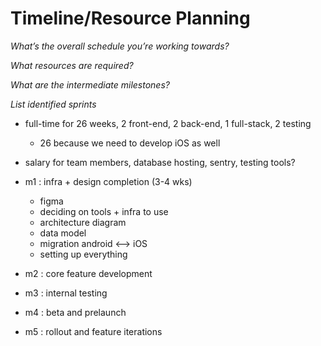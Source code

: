 # Timeline/Resource Planning

*What’s the overall schedule you’re working towards?*

*What resources are required?*

*What are the intermediate milestones?*

*List identified sprints*

- full-time for 26 weeks, 2 front-end, 2 back-end, 1 full-stack, 2 testing
    - 26 because we need to develop iOS as well
- salary for team members, database hosting, sentry, testing tools?

- m1 : infra + design completion (3-4 wks)
    - figma
    - deciding on tools + infra to use
    - architecture diagram
    - data model
    - migration android <--> iOS
    - setting up everything
- m2 : core feature development
- m3 : internal testing
- m4 : beta and prelaunch 
- m5 : rollout and feature iterations